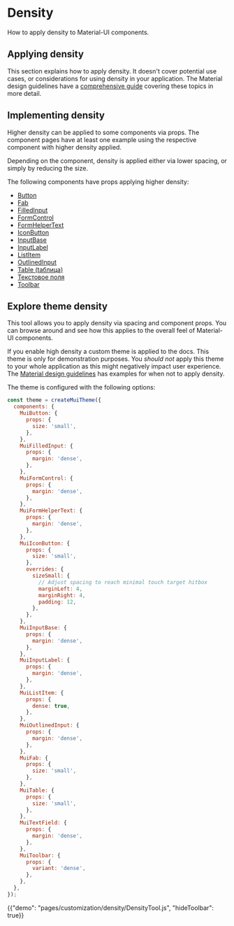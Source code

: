 # Density

<p class="description">How to apply density to Material-UI components.</p>

## Applying density

This section explains how to apply density. It doesn't cover potential use cases, or considerations for using density in your application. The Material design guidelines have a [comprehensive guide](https://material.io/design/layout/applying-density.html#typographic-density) covering these topics in more detail.

## Implementing density

Higher density can be applied to some components via props. The component pages have at least one example using the respective component with higher density applied.

Depending on the component, density is applied either via lower spacing, or simply by reducing the size.

The following components have props applying higher density:

- [Button](/api/button/)
- [Fab](/api/fab/)
- [FilledInput](/api/filled-input/)
- [FormControl](/api/form-control/)
- [FormHelperText](/api/form-helper-text/)
- [IconButton](/api/icon-button/)
- [InputBase](/api/input-base/)
- [InputLabel](/api/input-label/)
- [ListItem](/api/list-item/)
- [OutlinedInput](/api/outlined-input/)
- [Table (tаблица)](/api/table/)
- [Текстовое поля](/api/text-field/)
- [Toolbar](/api/toolbar/)

## Explore theme density

This tool allows you to apply density via spacing and component props. You can browse around and see how this applies to the overall feel of Material-UI components.

If you enable high density a custom theme is applied to the docs. This theme is only for demonstration purposes. You *should not* apply this theme to your whole application as this might negatively impact user experience. The [Material design guidelines](https://material.io/design/layout/applying-density.html#typographic-density) has examples for when not to apply density.

The theme is configured with the following options:

```js
const theme = createMuiTheme({
  components: {
    MuiButton: {
      props: {
        size: 'small',
      },
    },
    MuiFilledInput: {
      props: {
        margin: 'dense',
      },
    },
    MuiFormControl: {
      props: {
        margin: 'dense',
      },
    },
    MuiFormHelperText: {
      props: {
        margin: 'dense',
      },
    },
    MuiIconButton: {
      props: {
        size: 'small',
      },
      overrides: {
        sizeSmall: {
          // Adjust spacing to reach minimal touch target hitbox
          marginLeft: 4,
          marginRight: 4,
          padding: 12,
        },
      },
    },
    MuiInputBase: {
      props: {
        margin: 'dense',
      },
    },
    MuiInputLabel: {
      props: {
        margin: 'dense',
      },
    },
    MuiListItem: {
      props: {
        dense: true,
      },
    },
    MuiOutlinedInput: {
      props: {
        margin: 'dense',
      },
    },
    MuiFab: {
      props: {
        size: 'small',
      },
    },
    MuiTable: {
      props: {
        size: 'small',
      },
    },
    MuiTextField: {
      props: {
        margin: 'dense',
      },
    },
    MuiToolbar: {
      props: {
        variant: 'dense',
      },
    },
  },
});
```

{{"demo": "pages/customization/density/DensityTool.js", "hideToolbar": true}}